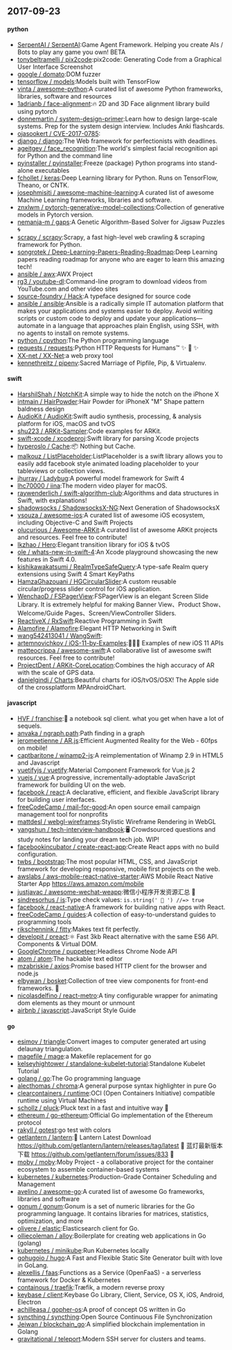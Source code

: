## 2017-09-23

#### python
* [SerpentAI / SerpentAI](https://github.com/SerpentAI/SerpentAI):Game Agent Framework. Helping you create AIs / Bots to play any game you own! BETA
* [tonybeltramelli / pix2code](https://github.com/tonybeltramelli/pix2code):pix2code: Generating Code from a Graphical User Interface Screenshot
* [google / domato](https://github.com/google/domato):DOM fuzzer
* [tensorflow / models](https://github.com/tensorflow/models):Models built with TensorFlow
* [vinta / awesome-python](https://github.com/vinta/awesome-python):A curated list of awesome Python frameworks, libraries, software and resources
* [1adrianb / face-alignment](https://github.com/1adrianb/face-alignment):🔥 2D and 3D Face alignment library build using pytorch
* [donnemartin / system-design-primer](https://github.com/donnemartin/system-design-primer):Learn how to design large-scale systems. Prep for the system design interview. Includes Anki flashcards.
* [ojasookert / CVE-2017-0785](https://github.com/ojasookert/CVE-2017-0785):
* [django / django](https://github.com/django/django):The Web framework for perfectionists with deadlines.
* [ageitgey / face_recognition](https://github.com/ageitgey/face_recognition):The world's simplest facial recognition api for Python and the command line
* [pyinstaller / pyinstaller](https://github.com/pyinstaller/pyinstaller):Freeze (package) Python programs into stand-alone executables
* [fchollet / keras](https://github.com/fchollet/keras):Deep Learning library for Python. Runs on TensorFlow, Theano, or CNTK.
* [josephmisiti / awesome-machine-learning](https://github.com/josephmisiti/awesome-machine-learning):A curated list of awesome Machine Learning frameworks, libraries and software.
* [znxlwm / pytorch-generative-model-collections](https://github.com/znxlwm/pytorch-generative-model-collections):Collection of generative models in Pytorch version.
* [nemanja-m / gaps](https://github.com/nemanja-m/gaps):A Genetic Algorithm-Based Solver for Jigsaw Puzzles 🌀
* [scrapy / scrapy](https://github.com/scrapy/scrapy):Scrapy, a fast high-level web crawling & scraping framework for Python.
* [songrotek / Deep-Learning-Papers-Reading-Roadmap](https://github.com/songrotek/Deep-Learning-Papers-Reading-Roadmap):Deep Learning papers reading roadmap for anyone who are eager to learn this amazing tech!
* [ansible / awx](https://github.com/ansible/awx):AWX Project
* [rg3 / youtube-dl](https://github.com/rg3/youtube-dl):Command-line program to download videos from YouTube.com and other video sites
* [source-foundry / Hack](https://github.com/source-foundry/Hack):A typeface designed for source code
* [ansible / ansible](https://github.com/ansible/ansible):Ansible is a radically simple IT automation platform that makes your applications and systems easier to deploy. Avoid writing scripts or custom code to deploy and update your applications— automate in a language that approaches plain English, using SSH, with no agents to install on remote systems.
* [python / cpython](https://github.com/python/cpython):The Python programming language
* [requests / requests](https://github.com/requests/requests):Python HTTP Requests for Humans™ ✨ 🍰 ✨
* [XX-net / XX-Net](https://github.com/XX-net/XX-Net):a web proxy tool
* [kennethreitz / pipenv](https://github.com/kennethreitz/pipenv):Sacred Marriage of Pipfile, Pip, & Virtualenv.

#### swift
* [HarshilShah / NotchKit](https://github.com/HarshilShah/NotchKit):A simple way to hide the notch on the iPhone X
* [intmain / HairPowder](https://github.com/intmain/HairPowder):Hair Powder for iPhoneX "M" Shape pattern baldness design
* [AudioKit / AudioKit](https://github.com/AudioKit/AudioKit):Swift audio synthesis, processing, & analysis platform for iOS, macOS and tvOS
* [shu223 / ARKit-Sampler](https://github.com/shu223/ARKit-Sampler):Code examples for ARKit.
* [swift-xcode / xcodeproj](https://github.com/swift-xcode/xcodeproj):Swift library for parsing Xcode projects
* [hyperoslo / Cache](https://github.com/hyperoslo/Cache):📦 Nothing but Cache.
* [malkouz / ListPlaceholder](https://github.com/malkouz/ListPlaceholder):ListPlaceholder is a swift library allows you to easily add facebook style animated loading placeholder to your tableviews or collection views.
* [jhurray / Ladybug](https://github.com/jhurray/Ladybug):A powerful model framework for Swift 4
* [lhc70000 / iina](https://github.com/lhc70000/iina):The modern video player for macOS.
* [raywenderlich / swift-algorithm-club](https://github.com/raywenderlich/swift-algorithm-club):Algorithms and data structures in Swift, with explanations!
* [shadowsocks / ShadowsocksX-NG](https://github.com/shadowsocks/ShadowsocksX-NG):Next Generation of ShadowsocksX
* [vsouza / awesome-ios](https://github.com/vsouza/awesome-ios):A curated list of awesome iOS ecosystem, including Objective-C and Swift Projects
* [olucurious / Awesome-ARKit](https://github.com/olucurious/Awesome-ARKit):A curated list of awesome ARKit projects and resources. Feel free to contribute!
* [lkzhao / Hero](https://github.com/lkzhao/Hero):Elegant transition library for iOS & tvOS
* [ole / whats-new-in-swift-4](https://github.com/ole/whats-new-in-swift-4):An Xcode playground showcasing the new features in Swift 4.0.
* [kishikawakatsumi / RealmTypeSafeQuery](https://github.com/kishikawakatsumi/RealmTypeSafeQuery):A type-safe Realm query extensions using Swift 4 Smart KeyPaths
* [HamzaGhazouani / HGCircularSlider](https://github.com/HamzaGhazouani/HGCircularSlider):A custom reusable circular/progress slider control for iOS application.
* [WenchaoD / FSPagerView](https://github.com/WenchaoD/FSPagerView):FSPagerView is an elegant Screen Slide Library. It is extremely helpful for making Banner View、Product Show、Welcome/Guide Pages、Screen/ViewController Sliders.
* [ReactiveX / RxSwift](https://github.com/ReactiveX/RxSwift):Reactive Programming in Swift
* [Alamofire / Alamofire](https://github.com/Alamofire/Alamofire):Elegant HTTP Networking in Swift
* [wang542413041 / WangSwift](https://github.com/wang542413041/WangSwift):
* [artemnovichkov / iOS-11-by-Examples](https://github.com/artemnovichkov/iOS-11-by-Examples):👨🏻‍💻 Examples of new iOS 11 APIs
* [matteocrippa / awesome-swift](https://github.com/matteocrippa/awesome-swift):A collaborative list of awesome swift resources. Feel free to contribute!
* [ProjectDent / ARKit-CoreLocation](https://github.com/ProjectDent/ARKit-CoreLocation):Combines the high accuracy of AR with the scale of GPS data.
* [danielgindi / Charts](https://github.com/danielgindi/Charts):Beautiful charts for iOS/tvOS/OSX! The Apple side of the crossplatform MPAndroidChart.

#### javascript
* [HVF / franchise](https://github.com/HVF/franchise):🍟 a notebook sql client. what you get when have a lot of sequels.
* [anvaka / ngraph.path](https://github.com/anvaka/ngraph.path):Path finding in a graph
* [jeromeetienne / AR.js](https://github.com/jeromeetienne/AR.js):Efficient Augmented Reality for the Web - 60fps on mobile!
* [captbaritone / winamp2-js](https://github.com/captbaritone/winamp2-js):A reimplementation of Winamp 2.9 in HTML5 and Javascript
* [vuetifyjs / vuetify](https://github.com/vuetifyjs/vuetify):Material Component Framework for Vue.js 2
* [vuejs / vue](https://github.com/vuejs/vue):A progressive, incrementally-adoptable JavaScript framework for building UI on the web.
* [facebook / react](https://github.com/facebook/react):A declarative, efficient, and flexible JavaScript library for building user interfaces.
* [freeCodeCamp / mail-for-good](https://github.com/freeCodeCamp/mail-for-good):An open source email campaign management tool for nonprofits
* [mattdesl / webgl-wireframes](https://github.com/mattdesl/webgl-wireframes):Stylistic Wireframe Rendering in WebGL
* [yangshun / tech-interview-handbook](https://github.com/yangshun/tech-interview-handbook):🖥 Crowdsourced questions and study notes for landing your dream tech job. WIP!
* [facebookincubator / create-react-app](https://github.com/facebookincubator/create-react-app):Create React apps with no build configuration.
* [twbs / bootstrap](https://github.com/twbs/bootstrap):The most popular HTML, CSS, and JavaScript framework for developing responsive, mobile first projects on the web.
* [awslabs / aws-mobile-react-native-starter](https://github.com/awslabs/aws-mobile-react-native-starter):AWS Mobile React Native Starter App https://aws.amazon.com/mobile
* [justjavac / awesome-wechat-weapp](https://github.com/justjavac/awesome-wechat-weapp):微信小程序开发资源汇总 💯
* [sindresorhus / is](https://github.com/sindresorhus/is):Type check values: `is.string(' 🦄 ') //=> true`
* [facebook / react-native](https://github.com/facebook/react-native):A framework for building native apps with React.
* [freeCodeCamp / guides](https://github.com/freeCodeCamp/guides):A collection of easy-to-understand guides to programming tools
* [rikschennink / fitty](https://github.com/rikschennink/fitty):Makes text fit perfectly.
* [developit / preact](https://github.com/developit/preact):⚛️ Fast 3kb React alternative with the same ES6 API. Components & Virtual DOM.
* [GoogleChrome / puppeteer](https://github.com/GoogleChrome/puppeteer):Headless Chrome Node API
* [atom / atom](https://github.com/atom/atom):The hackable text editor
* [mzabriskie / axios](https://github.com/mzabriskie/axios):Promise based HTTP client for the browser and node.js
* [elbywan / bosket](https://github.com/elbywan/bosket):Collection of tree view components for front-end frameworks. 🌳
* [nicolasdelfino / react-metro](https://github.com/nicolasdelfino/react-metro):A tiny configurable wrapper for animating dom elements as they mount or unmount
* [airbnb / javascript](https://github.com/airbnb/javascript):JavaScript Style Guide

#### go
* [esimov / triangle](https://github.com/esimov/triangle):Convert images to computer generated art using delaunay triangulation.
* [magefile / mage](https://github.com/magefile/mage):a Makefile replacement for go
* [kelseyhightower / standalone-kubelet-tutorial](https://github.com/kelseyhightower/standalone-kubelet-tutorial):Standalone Kubelet Tutorial
* [golang / go](https://github.com/golang/go):The Go programming language
* [alecthomas / chroma](https://github.com/alecthomas/chroma):A general purpose syntax highlighter in pure Go
* [clearcontainers / runtime](https://github.com/clearcontainers/runtime):OCI (Open Containers Initiative) compatible runtime using Virtual Machines
* [schollz / pluck](https://github.com/schollz/pluck):Pluck text in a fast and intuitive way 🐓
* [ethereum / go-ethereum](https://github.com/ethereum/go-ethereum):Official Go implementation of the Ethereum protocol
* [rakyll / gotest](https://github.com/rakyll/gotest):go test with colors
* [getlantern / lantern](https://github.com/getlantern/lantern):🔴 Lantern Latest Download https://github.com/getlantern/lantern/releases/tag/latest 🔴 蓝灯最新版本下载 https://github.com/getlantern/forum/issues/833 🔴
* [moby / moby](https://github.com/moby/moby):Moby Project - a collaborative project for the container ecosystem to assemble container-based systems
* [kubernetes / kubernetes](https://github.com/kubernetes/kubernetes):Production-Grade Container Scheduling and Management
* [avelino / awesome-go](https://github.com/avelino/awesome-go):A curated list of awesome Go frameworks, libraries and software
* [gonum / gonum](https://github.com/gonum/gonum):Gonum is a set of numeric libraries for the Go programming language. It contains libraries for matrices, statistics, optimization, and more
* [olivere / elastic](https://github.com/olivere/elastic):Elasticsearch client for Go.
* [olliecoleman / alloy](https://github.com/olliecoleman/alloy):Boilerplate for creating web applications in Go (golang)
* [kubernetes / minikube](https://github.com/kubernetes/minikube):Run Kubernetes locally
* [gohugoio / hugo](https://github.com/gohugoio/hugo):A Fast and Flexible Static Site Generator built with love in GoLang.
* [alexellis / faas](https://github.com/alexellis/faas):Functions as a Service (OpenFaaS) - a serverless framework for Docker & Kubernetes
* [containous / traefik](https://github.com/containous/traefik):Træfik, a modern reverse proxy
* [keybase / client](https://github.com/keybase/client):Keybase Go Library, Client, Service, OS X, iOS, Android, Electron
* [achilleasa / gopher-os](https://github.com/achilleasa/gopher-os):A proof of concept OS written in Go
* [syncthing / syncthing](https://github.com/syncthing/syncthing):Open Source Continuous File Synchronization
* [Jeiwan / blockchain_go](https://github.com/Jeiwan/blockchain_go):A simplified blockchain implementation in Golang
* [gravitational / teleport](https://github.com/gravitational/teleport):Modern SSH server for clusters and teams.
